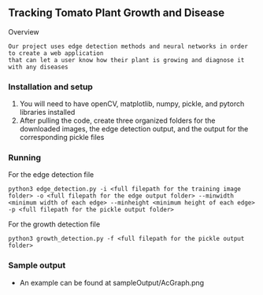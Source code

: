 ## Tracking Tomato Plant Growth and Disease
Overview
```
Our project uses edge detection methods and neural networks in order to create a web application
that can let a user know how their plant is growing and diagnose it with any diseases
```
### Installation and setup
1. You will need to have openCV, matplotlib, numpy, pickle, and pytorch libraries installed
2. After pulling the code, create three organized folders for the downloaded images, the edge detection output, and the output for the corresponding pickle files

### Running
For the edge detection file
```
python3 edge_detection.py -i <full filepath for the training image folder> -o <full filepath for the edge output folder> --minwidth <minimum width of each edge> --minheight <minimum height of each edge> -p <full filepath for the pickle output folder>
```
For the growth detection file
```
python3 growth_detection.py -f <full filepath for the pickle output folder>
```

### Sample output
- An example can be found at sampleOutput/AcGraph.png
